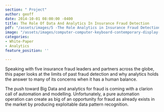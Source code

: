 ```yaml
---
section: " Project"
author: geoff
date: 2014-10-01 08:00:00 -0400
title: The Role Of Data And Analytics In Insurance Fraud Detection
pdf: "/assets/images/5 -The Role Analytics in Insurance Fraud Detection.pdf"
image: "/assets/images/computer-computer-keyboard-contemporary-display-257881.jpg"
categories:
- White-Paper
- Analytics
feature_position: ''

---
```

Speaking with five insurance fraud leaders and partners across the globe, this paper looks at the limits of past fraud detection and why analytics holds the answer to many of its concerns when it has a human balance.

The push toward Big Data and analytics for fraud is coming with a clarion call of automation and modelling. Unfortunately, a pure automation operation can create as big of an opportunity for fraud as already exists in the market by producing exploitable data pattern recognition.